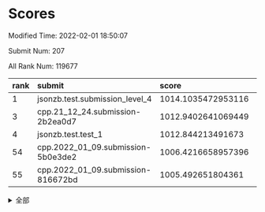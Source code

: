 # Scores

Modified Time: 2022-02-01 18:50:07

Submit Num: 207

All Rank Num: 119677

| rank |               submit               |       score        |       sigma        | pk_num |
| :--- | :--------------------------------- | :----------------- | :----------------- | :----- |
| 1    | jsonzb.test.submission_level_4     | 1014.1035472953116 | 0.8337080033608005 | 2307   |
| 3    | cpp.21_12_24.submission-2b2ea0d7   | 1012.9402641069449 | 0.8297743104119041 | 2314   |
| 4    | jsonzb.test.test_1                 | 1012.844213491673  | 0.8037422269357978 | 2309   |
| 54   | cpp.2022_01_09.submission-5b0e3de2 | 1006.4216658957396 | 0.7131968279849322 | 2315   |
| 55   | cpp.2022_01_09.submission-816672bd | 1005.492651804361  | 0.7305544893235176 | 2311   |


<details>
<summary>全部</summary>

| rank |                 submit                 |       score        |       sigma        | pk_num |
| :--- | :------------------------------------- | :----------------- | :----------------- | :----- |
| 1    | jsonzb.test.submission_level_4         | 1014.1035472953116 | 0.8337080033608005 | 2307   |
| 2    | gobigger.level_3.submission_level_3_2  | 1012.9570883870938 | 0.8019840336092597 | 2314   |
| 3    | cpp.21_12_24.submission-2b2ea0d7       | 1012.9402641069449 | 0.8297743104119041 | 2314   |
| 4    | jsonzb.test.test_1                     | 1012.844213491673  | 0.8037422269357978 | 2309   |
| 5    | gobigger.level_3.submission_level_3_18 | 1012.1902641658293 | 0.7874860285364645 | 2312   |
| 6    | gobigger.level_3.submission_level_3_35 | 1011.6662073272375 | 0.7913129733819064 | 2312   |
| 7    | gobigger.level_3.submission_level_3_25 | 1011.5922571231428 | 0.7911877444355551 | 2310   |
| 8    | gobigger.level_3.submission_level_3_49 | 1011.1672890043632 | 0.7773743190516236 | 2314   |
| 9    | gobigger.level_3.submission_level_3_23 | 1011.0719533590767 | 0.7797345453689724 | 2315   |
| 10   | gobigger.level_3.submission_level_3_14 | 1011.0590536226986 | 0.7587956757349686 | 2312   |
| 11   | gobigger.level_3.submission_level_3_17 | 1010.8647932049477 | 0.7588111312608397 | 2309   |
| 12   | gobigger.level_3.submission_level_3_33 | 1010.7029632937732 | 0.7528190605690716 | 2307   |
| 13   | gobigger.level_3.submission_level_3_36 | 1010.6832570551012 | 0.7708059760966083 | 2308   |
| 14   | gobigger.level_3.submission_level_3_44 | 1010.682743699048  | 0.7739950506167044 | 2312   |
| 15   | gobigger.level_3.submission_level_3_39 | 1010.6055984113689 | 0.7536737965274061 | 2311   |
| 16   | gobigger.level_3.submission_level_3_31 | 1010.5203181110473 | 0.7602647440640424 | 2316   |
| 17   | gobigger.level_3.submission_level_3_11 | 1010.4622769838348 | 0.7554710696231112 | 2314   |
| 18   | gobigger.level_3.submission_level_3_10 | 1010.2628505519706 | 0.7605120381929117 | 2317   |
| 19   | gobigger.level_3.submission_level_3_48 | 1010.2396796583237 | 0.7633763523132843 | 2311   |
| 20   | gobigger.level_3.submission_level_3_1  | 1010.2293323767475 | 0.7783511164116657 | 2312   |
| 21   | gobigger.level_3.submission_level_3_16 | 1010.170368941531  | 0.7541956643982551 | 2318   |
| 22   | gobigger.level_3.submission_level_3_29 | 1010.1632815318968 | 0.7710877217656452 | 2319   |
| 23   | gobigger.level_3.submission_level_3_9  | 1010.1497077840024 | 0.7680107033048509 | 2313   |
| 24   | gobigger.level_3.submission_level_3_13 | 1010.1061893611487 | 0.774379383864382  | 2312   |
| 25   | gobigger.level_3.submission_level_3_32 | 1010.1033721835962 | 0.7564863331378865 | 2306   |
| 26   | gobigger.level_3.submission_level_3_3  | 1010.0549588001244 | 0.7668909178545562 | 2312   |
| 27   | gobigger.level_3.submission_level_3_37 | 1010.0209053340311 | 0.7642352077637914 | 2308   |
| 28   | gobigger.level_3.submission_level_3_7  | 1009.9726148633064 | 0.7459946102168858 | 2315   |
| 29   | gobigger.level_3.submission_level_3_0  | 1009.9386007933646 | 0.7533999262411485 | 2316   |
| 30   | gobigger.level_3.submission_level_3_45 | 1009.9333259024672 | 0.753458987604933  | 2310   |
| 31   | gobigger.level_3.submission_level_3_42 | 1009.737161155193  | 0.7545379960242193 | 2313   |
| 32   | gobigger.level_3.submission_level_3_24 | 1009.7031916312345 | 0.7845795154096106 | 2308   |
| 33   | gobigger.level_3.submission_level_3_26 | 1009.6338974601018 | 0.7544220042796964 | 2313   |
| 34   | gobigger.level_3.submission_level_3_43 | 1009.6270100483508 | 0.7658069403120332 | 2314   |
| 35   | gobigger.level_3.submission_level_3_21 | 1009.5789737137642 | 0.7707830862308808 | 2313   |
| 36   | gobigger.level_3.submission_level_3_40 | 1009.5614235647264 | 0.7496447436429673 | 2320   |
| 37   | gobigger.level_3.submission_level_3_5  | 1009.5427437933198 | 0.7510628716388469 | 2311   |
| 38   | gobigger.level_3.submission_level_3_8  | 1009.4219677499907 | 0.7539652390453083 | 2312   |
| 39   | gobigger.level_3.submission_level_3_4  | 1009.4190320844378 | 0.7375543428395551 | 2313   |
| 40   | gobigger.level_3.submission_level_3_15 | 1009.414474121279  | 0.7621604008501944 | 2312   |
| 41   | gobigger.level_3.submission_level_3_47 | 1009.4082301772808 | 0.7491657589341799 | 2314   |
| 42   | gobigger.level_3.submission_level_3_30 | 1009.3992959041768 | 0.7333134184729257 | 2311   |
| 43   | gobigger.level_3.submission_level_3_12 | 1009.3868826263342 | 0.7568504813503055 | 2313   |
| 44   | gobigger.level_3.submission_level_3_46 | 1009.3561173740551 | 0.7670389475310936 | 2311   |
| 45   | gobigger.level_3.submission_level_3_19 | 1009.2368307587451 | 0.7486251794938904 | 2308   |
| 46   | gobigger.level_3.submission_level_3_28 | 1009.041737620523  | 0.7538531944106891 | 2312   |
| 47   | gobigger.level_3.submission_level_3_6  | 1008.9812699392512 | 0.7702257597969113 | 2313   |
| 48   | gobigger.level_3.submission_level_3_20 | 1008.9632761569925 | 0.7454809278453007 | 2316   |
| 49   | gobigger.level_3.submission_level_3_27 | 1008.9241116509751 | 0.7465158875373761 | 2314   |
| 50   | gobigger.level_3.submission_level_3_22 | 1008.8792619460606 | 0.7486983810354532 | 2315   |
| 51   | gobigger.level_3.submission_level_3_41 | 1008.5974003106921 | 0.7385828112632862 | 2317   |
| 52   | gobigger.level_3.submission_level_3_34 | 1008.3359232750955 | 0.7287902414148226 | 2313   |
| 53   | gobigger.level_3.submission_level_3_38 | 1007.8161579868496 | 0.7655237329168992 | 2315   |
| 54   | cpp.2022_01_09.submission-5b0e3de2     | 1006.4216658957396 | 0.7131968279849322 | 2315   |
| 55   | cpp.2022_01_09.submission-816672bd     | 1005.492651804361  | 0.7305544893235176 | 2311   |
| 56   | gobigger.level_1.submission_level_1_10 | 1005.1662108057768 | 0.7283603248664358 | 2311   |
| 57   | gobigger.level_1.submission_level_1_37 | 1004.731739255082  | 0.7122412576712986 | 2316   |
| 58   | gobigger.level_1.submission_level_1_40 | 1004.5973779353571 | 0.7330205828838781 | 2309   |
| 59   | gobigger.level_1.submission_level_1_36 | 1004.3186682108596 | 0.7176692559388432 | 2314   |
| 60   | gobigger.level_1.submission_level_1_1  | 1004.2428450957032 | 0.7239516976230224 | 2309   |
| 61   | gobigger.level_1.submission_level_1_22 | 1004.0938676287619 | 0.7368622658424384 | 2317   |
| 62   | gobigger.level_1.submission_level_1_17 | 1004.0879806001766 | 0.7112906641410937 | 2315   |
| 63   | gobigger.level_1.submission_level_1_18 | 1004.0338675739292 | 0.714715673145231  | 2316   |
| 64   | gobigger.level_1.submission_level_1_41 | 1003.9204409168074 | 0.7150510132835427 | 2316   |
| 65   | gobigger.level_1.submission_level_1_47 | 1003.8209604233577 | 0.7338090206206113 | 2317   |
| 66   | gobigger.level_1.submission_level_1_43 | 1003.6677207489228 | 0.7127308879210974 | 2315   |
| 67   | gobigger.level_1.submission_level_1_2  | 1003.6674890227702 | 0.7019295982844934 | 2311   |
| 68   | gobigger.level_1.submission_level_1_0  | 1003.655731285743  | 0.7011925018751696 | 2306   |
| 69   | gobigger.level_1.submission_level_1_32 | 1003.6532905894818 | 0.7282511674826615 | 2311   |
| 70   | gobigger.level_1.submission_level_1_29 | 1003.591297521009  | 0.7144793228378761 | 2312   |
| 71   | gobigger.level_1.submission_level_1_5  | 1003.5762996946695 | 0.7157685542590807 | 2311   |
| 72   | gobigger.level_1.submission_level_1_30 | 1003.5306494514354 | 0.7156545575007683 | 2311   |
| 73   | gobigger.level_1.submission_level_1_44 | 1003.5219150999794 | 0.7171157779853744 | 2311   |
| 74   | gobigger.level_1.submission_level_1_27 | 1003.5196584707851 | 0.7254888394726469 | 2311   |
| 75   | gobigger.level_1.submission_level_1_21 | 1003.456612743454  | 0.7220249373711212 | 2314   |
| 76   | gobigger.level_1.submission_level_1_35 | 1003.3816472589101 | 0.7207445952880871 | 2311   |
| 77   | gobigger.level_1.submission_level_1_42 | 1003.3574561524845 | 0.7077537110117673 | 2307   |
| 78   | gobigger.level_1.submission_level_1_12 | 1003.3571466261814 | 0.7321202146840465 | 2320   |
| 79   | gobigger.level_1.submission_level_1_33 | 1003.3209466957958 | 0.7230933169958669 | 2315   |
| 80   | gobigger.level_1.submission_level_1_13 | 1003.3035579186314 | 0.7097043752162796 | 2314   |
| 81   | gobigger.level_1.submission_level_1_34 | 1003.2689103913324 | 0.7186613745883985 | 2312   |
| 82   | gobigger.level_1.submission_level_1_49 | 1003.2582199969122 | 0.7167823598492068 | 2309   |
| 83   | gobigger.level_1.submission_level_1_46 | 1003.25241618258   | 0.7132394248939959 | 2317   |
| 84   | gobigger.level_1.submission_level_1_25 | 1003.245918367426  | 0.710057803461218  | 2317   |
| 85   | gobigger.level_1.submission_level_1_24 | 1003.2138951359897 | 0.7216530836100651 | 2321   |
| 86   | gobigger.level_1.submission_level_1_23 | 1003.2042148492103 | 0.7350798024180055 | 2311   |
| 87   | gobigger.level_1.submission_level_1_26 | 1003.1894505219307 | 0.7216446598268583 | 2316   |
| 88   | gobigger.level_1.submission_level_1_3  | 1003.1411868877283 | 0.7134028161596415 | 2312   |
| 89   | gobigger.level_1.submission_level_1_20 | 1003.0744097195201 | 0.7136159834350411 | 2312   |
| 90   | gobigger.level_1.submission_level_1_45 | 1002.9871072164517 | 0.7116358684250645 | 2314   |
| 91   | gobigger.level_1.submission_level_1_9  | 1002.9727144271808 | 0.7204708487280698 | 2314   |
| 92   | gobigger.level_1.submission_level_1_6  | 1002.8417955697643 | 0.7160181313537428 | 2314   |
| 93   | gobigger.level_1.submission_level_1_28 | 1002.7742887554085 | 0.7129577995712939 | 2311   |
| 94   | gobigger.level_1.submission_level_1_11 | 1002.7471768546039 | 0.7090474236807867 | 2314   |
| 95   | gobigger.level_1.submission_level_1_48 | 1002.6928494286165 | 0.7224351826568842 | 2313   |
| 96   | gobigger.level_1.submission_level_1_19 | 1002.6856007325889 | 0.7188681697643288 | 2310   |
| 97   | gobigger.level_1.submission_level_1_38 | 1002.6022103900855 | 0.72085933665923   | 2306   |
| 98   | gobigger.level_1.submission_level_1_39 | 1002.5230286692415 | 0.726126935908362  | 2316   |
| 99   | gobigger.level_1.submission_level_1_14 | 1002.4450174629586 | 0.7253716330811213 | 2312   |
| 100  | gobigger.level_1.submission_level_1_16 | 1002.210791856077  | 0.7172591356388621 | 2316   |
| 101  | gobigger.level_1.submission_level_1_31 | 1002.1648460678122 | 0.7143019345473394 | 2309   |
| 102  | gobigger.level_1.submission_level_1_4  | 1002.0197808756985 | 0.7147244439396188 | 2312   |
| 103  | gobigger.level_1.submission_level_1_7  | 1001.7609150931967 | 0.7258024670092038 | 2314   |
| 104  | gobigger.level_1.submission_level_1_15 | 1001.5960208204802 | 0.7153344853389192 | 2311   |
| 105  | gobigger.level_1.submission_level_1_8  | 1001.3524892264452 | 0.7018109271148586 | 2312   |
| 106  | gobigger.random.submission_random_37   | 997.4175140997597  | 0.7058303145228795 | 2313   |
| 107  | gobigger.random.submission_random_46   | 997.261695186469   | 0.721508736444247  | 2313   |
| 108  | gobigger.random.submission_random_32   | 997.2078699906763  | 0.7008972851393562 | 2313   |
| 109  | gobigger.random.submission_random_10   | 996.9912432093993  | 0.7090591726663756 | 2311   |
| 110  | gobigger.random.submission_random_20   | 996.8836427063189  | 0.7039873047158484 | 2316   |
| 111  | gobigger.random.submission_random_12   | 996.7996246894439  | 0.7105753666012896 | 2314   |
| 112  | gobigger.random.submission_random_5    | 996.5112317750453  | 0.714883304281422  | 2313   |
| 113  | gobigger.random.submission_random_30   | 996.4596293266653  | 0.7051710141728671 | 2309   |
| 114  | gobigger.random.submission_random_1    | 996.4388413039699  | 0.7102205212761946 | 2311   |
| 115  | gobigger.random.submission_random_41   | 996.4264825671497  | 0.7134911631507889 | 2317   |
| 116  | gobigger.random.submission_random_18   | 996.3917836832657  | 0.7095258012419317 | 2312   |
| 117  | gobigger.random.submission_random_23   | 996.3731522036255  | 0.7027238107254102 | 2306   |
| 118  | gobigger.random.submission_random_48   | 996.2151009627424  | 0.717596167750483  | 2311   |
| 119  | gobigger.random.submission_random_16   | 996.2037040348905  | 0.7035152683092517 | 2307   |
| 120  | gobigger.random.submission_random_0    | 996.1953450958523  | 0.7002280151589324 | 2311   |
| 121  | gobigger.random.submission_random_26   | 996.1661501731357  | 0.7112902334332638 | 2316   |
| 122  | gobigger.random.submission_random_11   | 996.148723821047   | 0.7130948448853778 | 2314   |
| 123  | gobigger.random.submission_random_14   | 996.1332113237833  | 0.7078862314513434 | 2311   |
| 124  | gobigger.random.submission_random_43   | 996.0741052157264  | 0.7019738337680395 | 2316   |
| 125  | gobigger.random.submission_random_17   | 996.031584402274   | 0.7268725270164083 | 2317   |
| 126  | gobigger.random.submission_random_8    | 996.0113441093921  | 0.7263013497157725 | 2314   |
| 127  | gobigger.random.submission_random_39   | 995.9751194889199  | 0.710420033871346  | 2318   |
| 128  | gobigger.random.submission_random_29   | 995.9661962972676  | 0.703760904022287  | 2311   |
| 129  | gobigger.random.submission_random_44   | 995.9561255273572  | 0.7137888839777142 | 2315   |
| 130  | gobigger.random.submission_random_27   | 995.9450547244722  | 0.7144252767673085 | 2316   |
| 131  | gobigger.random.submission_random_35   | 995.8426408645256  | 0.7091937589056774 | 2315   |
| 132  | gobigger.random.submission_random_36   | 995.835165625646   | 0.7169757644092765 | 2311   |
| 133  | gobigger.random.submission_random_22   | 995.812441922171   | 0.7104510196459944 | 2314   |
| 134  | gobigger.random.submission_random_3    | 995.750852732938   | 0.7204036380562986 | 2310   |
| 135  | gobigger.random.submission_random_6    | 995.7296526279624  | 0.7074405131245114 | 2312   |
| 136  | gobigger.random.submission_random_24   | 995.7036262994046  | 0.7125851461602021 | 2306   |
| 137  | gobigger.random.submission_random_4    | 995.6886926161716  | 0.7114331633041953 | 2314   |
| 138  | gobigger.random.submission_random_42   | 995.671944831761   | 0.7230641604323039 | 2311   |
| 139  | gobigger.random.submission_random_47   | 995.6424237822099  | 0.6992619351972097 | 2309   |
| 140  | gobigger.random.submission_random_33   | 995.5753269313518  | 0.704624120860626  | 2314   |
| 141  | gobigger.random.submission_random_15   | 995.5341821912241  | 0.7325136207116589 | 2312   |
| 142  | gobigger.random.submission_random_38   | 995.4928228695122  | 0.7052412642967906 | 2310   |
| 143  | gobigger.random.submission_random_7    | 995.3758095430991  | 0.7046642186836932 | 2311   |
| 144  | gobigger.random.submission_random_25   | 995.306195543499   | 0.7093755944252818 | 2309   |
| 145  | gobigger.random.submission_random_40   | 995.2410781095671  | 0.7240111392297364 | 2312   |
| 146  | gobigger.random.submission_random_45   | 995.2160656390041  | 0.7245064892406986 | 2313   |
| 147  | gobigger.random.submission_random_28   | 995.2039517831429  | 0.7131665978721093 | 2309   |
| 148  | gobigger.random.submission_random_31   | 995.1732309167863  | 0.7181657560629715 | 2312   |
| 149  | gobigger.random.submission_random_19   | 995.1546359195627  | 0.6943225421328948 | 2310   |
| 150  | gobigger.random.submission_random_13   | 995.0837454716899  | 0.7056896451446937 | 2311   |
| 151  | gobigger.random.submission_random_2    | 995.0166293339526  | 0.7092567901704862 | 2310   |
| 152  | gobigger.random.submission_random_49   | 994.9334028204066  | 0.713040698423354  | 2314   |
| 153  | gobigger.random.submission_random_21   | 994.5830470833042  | 0.707833456249091  | 2314   |
| 154  | gobigger.random.submission_random_9    | 994.502164304148   | 0.728962007698205  | 2316   |
| 155  | gobigger.random.submission_random_34   | 994.3361048314758  | 0.7421820381649498 | 2310   |
| 156  | gobigger.level_2.submission_level_2_49 | 994.2362645563072  | 0.7307855592545582 | 2309   |
| 157  | gobigger.level_2.submission_level_2_45 | 993.647023537971   | 0.7306016724138029 | 2314   |
| 158  | gobigger.level_2.submission_level_2_6  | 993.5566966257093  | 0.729853045318539  | 2312   |
| 159  | gobigger.level_2.submission_level_2_48 | 993.1537586992234  | 0.7419567614384498 | 2311   |
| 160  | gobigger.level_2.submission_level_2_17 | 993.0774861404956  | 0.7345043906530035 | 2313   |
| 161  | gobigger.level_2.submission_level_2_18 | 992.9429496262499  | 0.7507827176771429 | 2316   |
| 162  | gobigger.level_2.submission_level_2_26 | 992.9081234794244  | 0.744394356211821  | 2313   |
| 163  | gobigger.level_2.submission_level_2_38 | 992.8560914165776  | 0.7401508007040963 | 2310   |
| 164  | gobigger.level_2.submission_level_2_27 | 992.7707275736517  | 0.726935173105075  | 2314   |
| 165  | gobigger.level_2.submission_level_2_24 | 992.7370505191205  | 0.7478805846762571 | 2307   |
| 166  | gobigger.level_2.submission_level_2_1  | 992.6570986525561  | 0.734984878487999  | 2312   |
| 167  | gobigger.level_2.submission_level_2_23 | 992.613387720418   | 0.7413083003359596 | 2317   |
| 168  | gobigger.level_2.submission_level_2_35 | 992.5677302537681  | 0.7452165341533703 | 2318   |
| 169  | gobigger.level_2.submission_level_2_2  | 992.5083878105505  | 0.7351547534529532 | 2310   |
| 170  | gobigger.level_2.submission_level_2_46 | 992.4549781427979  | 0.7372699671197996 | 2310   |
| 171  | gobigger.level_2.submission_level_2_5  | 992.3741528736542  | 0.7334439301917691 | 2314   |
| 172  | gobigger.level_2.submission_level_2_12 | 992.3517315260124  | 0.719422529061482  | 2311   |
| 173  | gobigger.level_2.submission_level_2_31 | 992.183673203642   | 0.7503171494554877 | 2310   |
| 174  | gobigger.level_2.submission_level_2_30 | 992.1600477570373  | 0.7359381687569526 | 2312   |
| 175  | gobigger.level_2.submission_level_2_22 | 992.095676389538   | 0.7416716429669682 | 2319   |
| 176  | gobigger.level_2.submission_level_2_40 | 992.0834433621869  | 0.7566093387262532 | 2316   |
| 177  | gobigger.level_2.submission_level_2_19 | 992.0433114560993  | 0.739850696132292  | 2312   |
| 178  | gobigger.level_2.submission_level_2_28 | 992.0409029147619  | 0.7356164934993634 | 2314   |
| 179  | gobigger.level_2.submission_level_2_44 | 992.0063689099375  | 0.7534190810305749 | 2312   |
| 180  | gobigger.level_2.submission_level_2_39 | 991.9248696941174  | 0.739471726981394  | 2316   |
| 181  | gobigger.level_2.submission_level_2_15 | 991.918760012048   | 0.7454169985539681 | 2315   |
| 182  | gobigger.level_2.submission_level_2_25 | 991.8223113847387  | 0.7454899416034424 | 2313   |
| 183  | gobigger.level_2.submission_level_2_42 | 991.7542624246113  | 0.7561538614330867 | 2310   |
| 184  | gobigger.level_2.submission_level_2_10 | 991.7297358914777  | 0.7454684854415017 | 2309   |
| 185  | gobigger.level_2.submission_level_2_34 | 991.7058413105607  | 0.7474124880391495 | 2314   |
| 186  | gobigger.level_2.submission_level_2_36 | 991.6883930872239  | 0.7329246463908112 | 2315   |
| 187  | gobigger.level_2.submission_level_2_41 | 991.6761137066546  | 0.7595169436189066 | 2317   |
| 188  | gobigger.level_2.submission_level_2_21 | 991.6756311290482  | 0.7561526272579764 | 2309   |
| 189  | gobigger.level_2.submission_level_2_3  | 991.610888202737   | 0.7596108116990709 | 2312   |
| 190  | gobigger.level_2.submission_level_2_29 | 991.597522318318   | 0.753710893837112  | 2314   |
| 191  | gobigger.level_2.submission_level_2_0  | 991.4270825812168  | 0.7538644849133256 | 2321   |
| 192  | gobigger.level_2.submission_level_2_14 | 991.2084080604964  | 0.7682009866456038 | 2308   |
| 193  | gobigger.level_2.submission_level_2_4  | 991.1652484921191  | 0.7355457240577213 | 2315   |
| 194  | gobigger.level_2.submission_level_2_8  | 991.1176398689785  | 0.7616823914512075 | 2317   |
| 195  | gobigger.level_2.submission_level_2_37 | 991.0620081376231  | 0.7535597501431142 | 2314   |
| 196  | gobigger.level_2.submission_level_2_9  | 991.0299942393865  | 0.7446815850482427 | 2310   |
| 197  | gobigger.level_2.submission_level_2_32 | 990.8887039134142  | 0.7504513049508489 | 2312   |
| 198  | gobigger.level_2.submission_level_2_11 | 990.8567113487074  | 0.749629287327358  | 2313   |
| 199  | gobigger.level_2.submission_level_2_16 | 990.8392455302908  | 0.761257392910159  | 2314   |
| 200  | gobigger.level_2.submission_level_2_43 | 990.6636361869662  | 0.7389802012782141 | 2310   |
| 201  | gobigger.level_2.submission_level_2_13 | 990.587161608605   | 0.7697729537134023 | 2310   |
| 202  | gobigger.level_2.submission_level_2_47 | 990.5780356052749  | 0.749017259276995  | 2314   |
| 203  | gobigger.level_2.submission_level_2_7  | 990.4025485628083  | 0.7652283812281858 | 2312   |
| 204  | gobigger.level_2.submission_level_2_33 | 990.3420906334366  | 0.7496281736468606 | 2310   |
| 205  | gobigger.level_2.submission_level_2_20 | 990.3334321063321  | 0.7613572695801923 | 2309   |
| 206  | gobigger.none.submission_none_1        | 977.3044979931095  | 1.302001981846467  | 2307   |
| 207  | gobigger.none.submission_none_0        | 977.2696788830355  | 1.3417675812985246 | 2314   |

</details>
